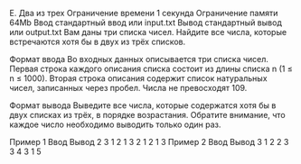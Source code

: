 E. Два из трех
Ограничение времени	1 секунда
Ограничение памяти	64Mb
Ввод	стандартный ввод или input.txt
Вывод	стандартный вывод или output.txt
Вам даны три списка чисел. Найдите все числа, которые встречаются хотя бы в двух из трёх списков.

Формат ввода
Во входных данных описывается три списка чисел. Первая строка каждого описания списка состоит из длины списка n (1 ≤ n ≤ 1000). Вторая строка описания содержит список натуральных чисел, записанных через пробел. Числа не превосходят 109.

Формат вывода
Выведите все числа, которые содержатся хотя бы в двух списках из трёх, в порядке возрастания. Обратите внимание, что каждое число необходимо выводить только один раз.

Пример 1
Ввод	Вывод
2
3 1
2
1 3
2
1 2
1 3
Пример 2
Ввод	Вывод
3
1 2 2
3
3 4 3
1
5

